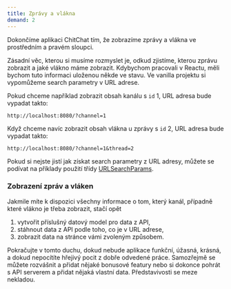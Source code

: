 ```yaml
---
title: Zprávy a vlákna
demand: 2
---
```


Dokončíme aplikaci ChitChat tím, že zobrazíme zprávy a vlákna ve prostředním a pravém sloupci.

Zásadní věc, kterou si musíme rozmyslet je, odkud zjistíme, kterou zprávu zobrazit a jaké vlákno máme zobrazit. Kdybychom pracovali v Reactu, měli bychom tuto informaci uloženou někde ve stavu. Ve vanilla projektu si vypomůžeme search parametry v URL adrese.

Pokud chceme například zobrazit obsah kanálu s `id` 1, URL adresa bude vypadat takto:

```
http://localhost:8080/?channel=1
```

Když chceme navíc zobrazit obsah vlákna u zprávy s `id` 2, URL adresa bude vypadat takto:

```
http://localhost:8080/?channel=1&thread=2
```

Pokud si nejste jistí jak získat search parametry z URL adresy, můžete se podívat na příklady použití třídy [URLSearchParams](https://developer.mozilla.org/en-US/docs/Web/API/URLSearchParams#examples).

### Zobrazení zpráv a vláken

Jakmile míte k dispozici všechny informace o tom, který kanál, případně které vlákno je třeba zobrazit, stačí opět

1. vytvořit příslušný datový model pro data z API,
1. stáhnout data z API podle toho, co je v URL adrese,
1. zobrazit data na stránce vámi zvoleným způsobem.

Pokračujte v tomto duchu, dokud nebude aplikace funkční, úžasná, krásná, a dokud nepocítíte hřejivý pocit z dobře odvedené práce. Samozřejmě se můžete rozvášnit a přidat nějaké bonusové featury nebo si dokonce pohrát s API serverem a přidat nějaká vlastní data. Představivosti se meze nekladou.
